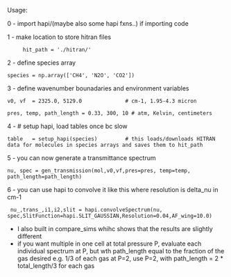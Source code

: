 Usage:

0 - import hapi/(maybe also some hapi fxns..) if importing code

1 - make location to store hitran files

    	 hit_path = './hitran/'
	 
2 - define species array

    species = np.array(['CH4', 'N2O', 'CO2'])

3 - define wavenumber bounadaries and environment variables

    v0, vf  = 2325.0, 5129.0			  # cm-1, 1.95-4.3 micron
    
    pres, temp, path_length = 0.33, 300, 10	# atm, Kelvin, centimeters

4 - # setup hapi, load tables once bc slow

    table   = setup_hapi(species)		  # this loads/downloads HITRAN data for molecules in species arrays and saves them to hit_path

5 - you can now generate a transmittance spectrum

    nu, spec = gen_transmission(mol,v0,vf,pres=pres, temp=temp, path_length=path_length)

6 - you can use hapi to convolve it like this where resolution is delta_nu in cm-1

     nu_,trans_,i1,i2,slit = hapi.convolveSpectrum(nu, spec,SlitFunction=hapi.SLIT_GAUSSIAN,Resolution=0.04,AF_wing=10.0)

* I also built in compare_sims whihc shows that the results are slightly different
* if you want multiple in one cell at total pressure P, evaluate each individual spectrum at P, but wth path_length equal to the fraction of the gas desired e.g. 1/3 of each gas at P=2, use P=2, with path_length = 2 * total_length/3 for each gas




